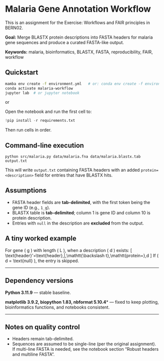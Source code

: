 # Malaria Gene Annotation Workflow

This is an assignment for the Exercise: Workflows and FAIR principles in BERN02.

**Goal:** Merge BLASTX protein descriptions into FASTA headers for malaria gene sequences and produce a curated FASTA-like output.

**Keywords:** malaria, bioinformatics, BLASTX, FASTA, reproducibility, FAIR, workflow

## Quickstart

```bash
mamba env create -f environment.yml   # or: conda env create -f environment.yml
conda activate malaria-workflow
jupyter lab  # or jupyter notebook
```
or

Open the notebook and run the first cell to:
```python
!pip install -r requirements.txt
```

Then run cells in order.

## Command-line execution
```
python src/malaria.py data/malaria.fna data/malaria.blastx.tab output.txt
```

This will write `output.txt` containing FASTA headers with an added `protein=<description>` field for entries that have BLASTX hits.

## Assumptions
- FASTA header fields are **tab-delimited**, with the first token being the gene ID (e.g., `1_g`).
- BLASTX table is **tab-delimited**; column 1 is gene ID and column 10 is protein description.
- Entries with `null` in the description are **excluded** from the output.

## A tiny worked example
For gene \( g \) with length \( L \), when a description \( d \) exists:
\[
\text{header}'=\text{header}\,\|\,\mathtt{\backslash t}\,\mathtt{protein=}\,d
\]
If \( d = \text{null} \), the entry is skipped.


---

## Dependency versions

**Python 3.11.9** — stable baseline.

**matplotlib 3.9.2, biopython 1.83, nbformat 5.10.4*** — fixed to keep plotting, bioinformatics functions, and notebooks consistent.

---

## Notes on quality control
- Headers remain tab-delimited.
- Sequences are assumed to be single-line (per the original assignment). If multi-line FASTA is needed, see the notebook section “Robust headers and multiline FASTA”.
